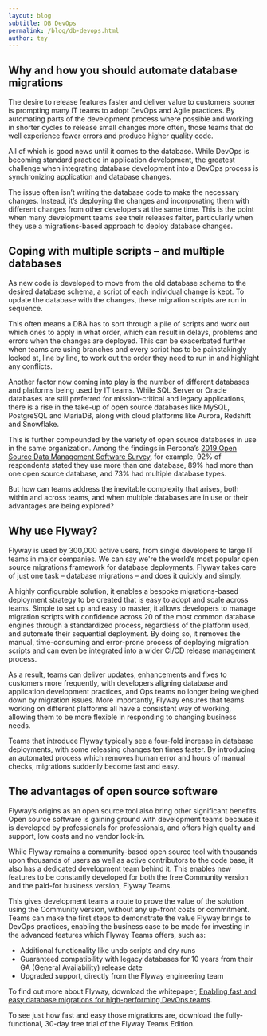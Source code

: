 ```yaml
---
layout: blog
subtitle: DB DevOps
permalink: /blog/db-devops.html
author: tey
---
```


## Why and how you should automate database migrations

The desire to release features faster and deliver value to customers sooner is prompting many IT teams to adopt DevOps and Agile practices. By automating parts of the development process where possible and working in shorter cycles to release small changes more often, those teams that do well 
experience fewer errors and produce higher quality code.

All of which is good news until it comes to the database. While DevOps is becoming standard practice in application development, the greatest challenge when integrating database development into a DevOps process is synchronizing application and database changes.

The issue often isn’t writing the database code to make the necessary changes. Instead, it’s deploying the changes and incorporating them with different changes from other developers at the same time. This is the point when many development teams see their releases falter, particularly when they use a migrations-based approach to deploy database changes.

## Coping with multiple scripts – and multiple databases

As new code is developed to move from the old database scheme to the desired database schema, a script of each individual change is kept. To update the database with the changes, these migration scripts are run in sequence.

This often means a DBA has to sort through a pile of scripts and work out which ones to apply in what order, which can result in delays, problems and errors when the changes are deployed. This can be exacerbated further when teams are using branches and every script has to be painstakingly looked at, line by line, to work out the order they need to run in and highlight any conflicts.

Another factor now coming into play is the number of different databases and platforms being used by IT teams. While SQL Server or Oracle databases are still preferred for mission-critical and legacy applications, there is a rise in the take-up of open source databases like MySQL, PostgreSQL and MariaDB, along with cloud platforms like Aurora, Redshift and Snowflake.

This is further compounded by the variety of open source databases in use in the same organization. Among the findings in Percona’s [2019 Open Source Data Management Software Survey](https://learn.percona.com/hubfs/Percona_Open_Source_DataManagement_Software_Survey_2019.pdf), for example, 92% of respondents stated they use more than one database, 89% had more than one open source database, and 73% had multiple database types.

But how can teams address the inevitable complexity that arises, both within and across teams, and when multiple databases are in use or their advantages are being explored?

## Why use Flyway?

Flyway is used by 300,000 active users, from single developers to large IT teams in major companies. We can say we're the world’s most popular open source migrations framework for database deployments. Flyway takes care of just one task – database migrations – and does it quickly and simply.

A highly configurable solution, it enables a bespoke migrations-based deployment strategy to be created that is easy to adopt and scale across teams. Simple to set up and easy to master, it allows developers to manage migration scripts with confidence across 20 of the most common database engines through a standardized process, regardless of the platform used, and automate their sequential deployment. By doing so, it removes the manual, time-consuming and error-prone process of deploying migration scripts and can even be integrated into a wider CI/CD release management process.

As a result, teams can deliver updates, enhancements and fixes to customers more frequently, with developers aligning database and application development practices, and Ops teams no longer being weighed down by migration issues. More importantly, Flyway ensures that teams working on different platforms all have a consistent way of working, allowing them to be more flexible in responding to changing business needs.

Teams that introduce Flyway typically see a four-fold increase in database deployments, with some releasing changes ten times faster. By introducing an automated process which removes human error and hours of manual checks, migrations suddenly become fast and easy.

## The advantages of open source software

Flyway’s origins as an open source tool also bring other significant benefits. Open source software is gaining ground with development teams because it is developed by professionals for professionals, and offers high quality and support, low costs and no vendor lock-in.

While Flyway remains a community-based open source tool with thousands upon thousands of users as well as active contributors to the code base, it also has a dedicated development team behind it. This enables new features to be constantly developed for both the free Community version and the paid-for business version, Flyway Teams.

This gives development teams a route to prove the value of the solution using the Community version, without any up-front costs or commitment. Teams can make the first steps to demonstrate the value Flyway brings to DevOps practices, enabling the business case to be made for investing in the advanced features which Flyway Teams offers, such as:

- Additional functionality like undo scripts and dry runs
- Guaranteed compatibility with legacy databases for 10 years from their GA (General Availability) release date
- Upgraded support, directly from the Flyway engineering team

To find out more about Flyway, download the whitepaper, [Enabling fast and easy database migrations for high-performing DevOps teams](https://www.red-gate.com/products/dba/flyway/entrypage/enabling-fast-and-easy-database-migrations-whitepaper/).

To see just how fast and easy those migrations are, download the fully-functional, 30-day free trial of the Flyway Teams Edition.
